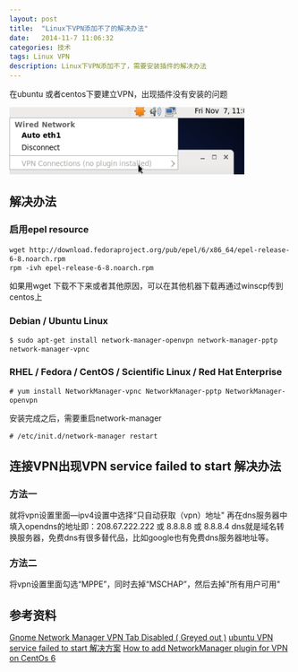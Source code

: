 ```yaml
---
layout: post
title:  "Linux下VPN添加不了的解决办法"
date:   2014-11-7 11:06:32
categories: 技术
tags: Linux VPN
description: Linux下VPN添加不了，需要安装插件的解决办法
---
```


在ubuntu 或者centos下要建立VPN，出现插件没有安装的问题

![No plugin installed](/images/2014/11/centosVPNplugininstall.png)

## 解决办法

### 启用epel resource
	wget http://download.fedoraproject.org/pub/epel/6/x86_64/epel-release-6-8.noarch.rpm
	rpm -ivh epel-release-6-8.noarch.rpm

如果用wget 下载不下来或者其他原因，可以在其他机器下载再通过winscp传到centos上

###  Debian / Ubuntu Linux
	$ sudo apt-get install network-manager-openvpn network-manager-pptp network-manager-vpnc

### RHEL / Fedora / CentOS / Scientific Linux / Red Hat Enterprise 
	# yum install NetworkManager-vpnc NetworkManager-pptp NetworkManager-openvpn

安装完成之后，需要重启network-manager

	# /etc/init.d/network-manager restart

## 连接VPN出现VPN service failed to start 解决办法

### 方法一 
就将vpn设置里面—ipv4设置中选择“只自动获取（vpn）地址"
再在dns服务器中填入opendns的地址即：208.67.222.222 或 8.8.8.8 或 8.8.8.4
dns就是域名转换服务器，免费dns有很多替代品，比如google也有免费dns服务器地址等。

### 方法二
将vpn设置里面勾选“MPPE”，同时去掉“MSCHAP”，然后去掉"所有用户可用"

## 参考资料
[Gnome Network Manager VPN Tab Disabled ( Greyed out )](http://www.cyberciti.biz/faq/deiban-ubuntu-linux-networkmanager-pptp-cisco-vpn-tab-disabled/)
[ubuntu VPN service failed to start 解决方案](http://blog.csdn.net/h3139597/article/details/7362578)
[How to add NetworkManager plugin for VPN on CentOs 6](http://www.lampnode.com/linux/how-to-add-networkmanager-plugin-for-vpn-on-centos-6/)

[jekyll]:      http://jekyllrb.com
[jekyll-gh]:   https://github.com/jekyll/jekyll
[jekyll-help]: https://github.com/jekyll/jekyll-help

